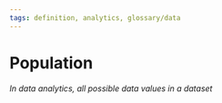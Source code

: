 ```yaml
---
tags: definition, analytics, glossary/data
---
```

#  Population
*In data analytics, all possible data values in a dataset*